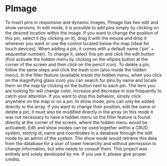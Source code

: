 # PImage
To insert pins in responsive and dynamic images, PImage has two edit and show versions. In edit mode, it is possible to add pins simply by clicking on the desired location within the image. If you want to change the position of this pin, select it (by clicking on it), drag it with the mouse and drop it wherever you want or use the control located below the map (ideal for touch devices). When adding a pin, it comes with a default name ('pin' + sequential number). To change it, select this pin and click the edit button (first activate the hidden menu by clicking on the ellipsis button at the corner of the screen and then click on the pencil icon). To delete a pin, follow the same steps and click the trash icon (also inside the hidden menu). In the filter feature (available inside the hidden menu, when you click on the magnifying glass icon) you can search for pins by name and locate them on the map by clicking on the button next to each pin. The item you are looking for will change color, increase and decrease in size frequently to catch your attention. If you want to stop this behavior, simply click anywhere on the map or on a pin. In show mode, pins can only be added directly to the array. If you want to change their position, edit the name or delete a pin, it must also be modified directly in the array (in this mode it was not necessary to have a hidden menu so the filter feature is found directly at the corner of the screen, where the hidden menu would be activated). Edit and show modes can be used together within a CRUD system, storing id, name and coordinates in a database through the edit mode by an admin of the system. The show mode would retrieve this data from the database for a user of lower hierarchy and without permission to change information, but who needs to consult them. This project was entirely and solely developed by me. If you use it, please give proper credits.
